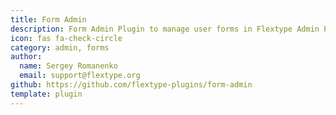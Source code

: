 ```yaml
---
title: Form Admin
description: Form Admin Plugin to manage user forms in Flextype Admin Panel.
icon: fas fa-check-circle
category: admin, forms
author:
  name: Sergey Romanenko
  email: support@flextype.org
github: https://github.com/flextype-plugins/form-admin
template: plugin
---
```

